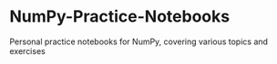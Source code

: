 # NumPy-Practice-Notebooks
Personal practice notebooks for NumPy, covering various topics and exercises
